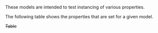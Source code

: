 These models are intended to test instancing of various properties.  
 
The following table shows the properties that are set for a given model.  

~~Table~~ 
